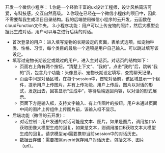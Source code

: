 开发一个微信小程序：
1.你是一个经验丰富的ux设计工程师，设计风格简洁可爱，有科技感，交互自然高级。
2.你现在已经在一个微信小程序的项目中，因此不需要帮我生成项目目录结构。我的后端使用微信小程序的云开发，云函数在cloudFunction文件夹。
3.小程序功能：用户可以上传宠物的照片，然后大模型会据此生成对话，用户可以与之进行后续的对话。
  - 首次登录的用户：进入填写宠物的长期设定的页面，表单式选项，如宠物种类、性格、习惯，每个类目的最后一个选项是用户自己输入。可以跳过填写该设定。
  - 填写过宠物长期设定或跳过的用户，进入主对话页。对话页的结构如下：
    - 页面右上角有两个按钮，“清楚上下文”、“我的”。点击“我的”后，跳转“我的”页，包含几个功能：头像显示、宠物长期设定填写、查找聊天记录。
    - 页面中间是对话区域，在每个session中，首轮对话前，该区域显示一个组件，提示用户上传图片，并有上传功能。用户上传后，图片以对话的形式，发送出去，回答显示“生成中”，等待后端返回内容，以对话的形式展示。
    - 页面下方是输入框，支持文字输入、有上传图片的按钮。用户未通过页面中间的图片上传组件上传图片前，该输入框不显示。
  - 后端功能（微信的云开发）：
    - 对话控制：用户发送的对话可能是文本、图片。如果是图片，调用接口A获取图像大模型生成的回复，如果是文本，则调用接口B获取文本大模型生成的回复。请求模型api需要携带当前session中的对话历史。
    - 数据云存储：需要按照userid保存用户对话历史，包括文本、图片（url）。
